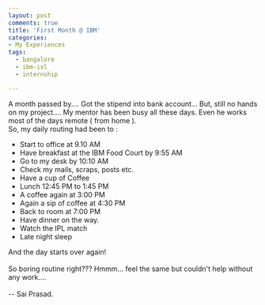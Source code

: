 ```yaml
---
layout: post
comments: true
title: 'First Month @ IBM'
categories:
- My Experiences
tags:
  - bangalore
  - ibm-isl
  - internship

---
```


A month passed by.... Got the stipend into bank account... But, still no hands on my project.... My mentor has been busy all these days. Even he works most of the days remote ( from home ).<br />So, my daily routing had been to :<br /><ul><li>Start to office at 9.10 AM</li><li>Have breakfast at the IBM Food Court by 9:55 AM</li><li>Go to my desk by 10:10 AM</li><li>Check my mails, scraps, posts etc.</li><li>Have a cup of Coffee</li><li>Lunch 12:45 PM to 1:45 PM</li><li>A coffee again at 3:00 PM</li><li>Again a sip of coffee at 4:30 PM</li><li>Back to room at 7:00 PM</li><li>Have dinner on the way.</li><li>Watch the IPL match</li><li>Late night sleep<br /></li></ul>And the day starts over again!<br /><br />So boring routine right??? Hmmm... feel the same but couldn't help without any work....<br /><br />-- Sai Prasad.
